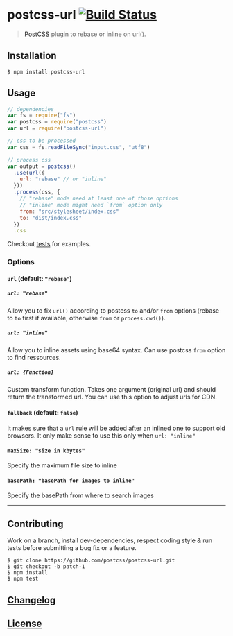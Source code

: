 # postcss-url [![Build Status](https://travis-ci.org/postcss/postcss-url.png)](https://travis-ci.org/postcss/postcss-url)

> [PostCSS](https://github.com/postcss/postcss) plugin to rebase or inline on url().

## Installation

```console
$ npm install postcss-url
```

## Usage

```js
// dependencies
var fs = require("fs")
var postcss = require("postcss")
var url = require("postcss-url")

// css to be processed
var css = fs.readFileSync("input.css", "utf8")

// process css
var output = postcss()
  .use(url({
    url: "rebase" // or "inline"
  }))
  .process(css, {
    // "rebase" mode need at least one of those options
    // "inline" mode might need `from` option only
    from: "src/stylesheet/index.css"
    to: "dist/index.css"
  })
  .css
```

Checkout [tests](test) for examples.

### Options

#### `url` (default: `"rebase"`)

##### `url: "rebase"`

Allow you to fix `url()` according to postcss `to` and/or `from` options (rebase to `to` first if available, otherwise `from` or `process.cwd()`).

##### `url: "inline"`

Allow you to inline assets using base64 syntax. Can use postcss `from` option to find ressources.

##### `url: {Function}`

Custom transform function. Takes one argument (original url) and should return the transformed url.
You can use this option to adjust urls for CDN.

#### `fallback` (default: `false`)

It makes sure that a `url` rule will be added after an inlined one to support old browsers.
It only make sense to use this only when `url: "inline"` 

#### `maxSize: "size in kbytes"`

Specify the maximum file size to inline

#### `basePath: "basePath for images to inline"`

Specify the basePath from where to search images

---

## Contributing

Work on a branch, install dev-dependencies, respect coding style & run tests before submitting a bug fix or a feature.

```console
$ git clone https://github.com/postcss/postcss-url.git
$ git checkout -b patch-1
$ npm install
$ npm test
```

## [Changelog](CHANGELOG.md)

## [License](LICENSE)

